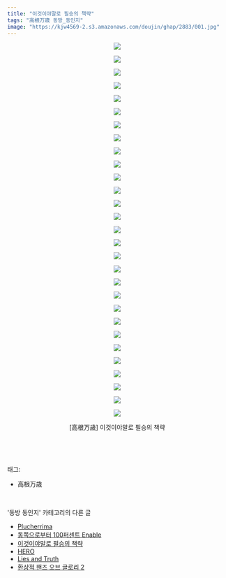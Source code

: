 ```yaml
---
title: "이것이야말로 필승의 책략"
tags: "高根万歳 동방_동인지"
image: "https://kjw4569-2.s3.amazonaws.com/doujin/ghap/2883/001.jpg"
---
```

<div class="article">
<p style="text-align: center; clear: none; float: none;"><img src="{{ site.imgserver9 }}/ghap/2883/001.jpg"/></p>
<p style="text-align: center; clear: none; float: none;"><img src="{{ site.imgserver9 }}/ghap/2883/002.jpg"/></p>
<p style="text-align: center; clear: none; float: none;"><img src="{{ site.imgserver9 }}/ghap/2883/003.jpg"/></p>
<p style="text-align: center; clear: none; float: none;"><img src="{{ site.imgserver9 }}/ghap/2883/004.jpg"/></p>
<p style="text-align: center; clear: none; float: none;"><img src="{{ site.imgserver9 }}/ghap/2883/005.jpg"/></p>
<p style="text-align: center; clear: none; float: none;"><img src="{{ site.imgserver9 }}/ghap/2883/006.jpg"/></p>
<p style="text-align: center; clear: none; float: none;"><img src="{{ site.imgserver9 }}/ghap/2883/007.jpg"/></p>
<p style="text-align: center; clear: none; float: none;"><img src="{{ site.imgserver9 }}/ghap/2883/008.jpg"/></p>
<p style="text-align: center; clear: none; float: none;"><img src="{{ site.imgserver9 }}/ghap/2883/009.jpg"/></p>
<p style="text-align: center; clear: none; float: none;"><img src="{{ site.imgserver9 }}/ghap/2883/010.jpg"/></p>
<p style="text-align: center; clear: none; float: none;"><img src="{{ site.imgserver9 }}/ghap/2883/011.jpg"/></p>
<p style="text-align: center; clear: none; float: none;"><img src="{{ site.imgserver9 }}/ghap/2883/012.jpg"/></p>
<p style="text-align: center; clear: none; float: none;"><img src="{{ site.imgserver9 }}/ghap/2883/013.jpg"/></p>
<p style="text-align: center; clear: none; float: none;"><img src="{{ site.imgserver9 }}/ghap/2883/014.jpg"/></p>
<p style="text-align: center; clear: none; float: none;"><img src="{{ site.imgserver9 }}/ghap/2883/015.jpg"/></p>
<p style="text-align: center; clear: none; float: none;"><img src="{{ site.imgserver9 }}/ghap/2883/016.jpg"/></p>
<p style="text-align: center; clear: none; float: none;"><img src="{{ site.imgserver9 }}/ghap/2883/017.jpg"/></p>
<p style="text-align: center; clear: none; float: none;"><img src="{{ site.imgserver9 }}/ghap/2883/018.jpg"/></p>
<p style="text-align: center; clear: none; float: none;"><img src="{{ site.imgserver9 }}/ghap/2883/019.jpg"/></p>
<p style="text-align: center; clear: none; float: none;"><img src="{{ site.imgserver9 }}/ghap/2883/020.jpg"/></p>
<p style="text-align: center; clear: none; float: none;"><img src="{{ site.imgserver9 }}/ghap/2883/021.jpg"/></p>
<p style="text-align: center; clear: none; float: none;"><img src="{{ site.imgserver9 }}/ghap/2883/022.jpg"/></p>
<p style="text-align: center; clear: none; float: none;"><img src="{{ site.imgserver9 }}/ghap/2883/023.jpg"/></p>
<p style="text-align: center; clear: none; float: none;"><img src="{{ site.imgserver9 }}/ghap/2883/024.jpg"/></p>
<p style="text-align: center; clear: none; float: none;"><img src="{{ site.imgserver9 }}/ghap/2883/025.jpg"/></p>
<p style="text-align: center; clear: none; float: none;"><img src="{{ site.imgserver9 }}/ghap/2883/026.jpg"/></p>
<p style="text-align: center; clear: none; float: none;"><img src="{{ site.imgserver9 }}/ghap/2883/027.jpg"/></p>
<p style="text-align: center; clear: none; float: none;"><img src="{{ site.imgserver9 }}/ghap/2883/028.jpg"/></p>
<p style="text-align: center; clear: none; float: none;"><img src="{{ site.imgserver9 }}/ghap/2883/029.jpg"/></p>
<p style="text-align: center; clear: none; float: none;">[高根万歳] 이것이야말로 필승의 책략</p>
<p><br/></p>
</div><br/>
<div class="tagTrail">
<p>태그: </p>
<ul>
<li>高根万歳</li>
</ul>
</div><br/>
<div class="another">
<p>'동방 동인지' 카테고리의 다른 글</p>
<ul>
<li><a href="/ghap_2885">Plucherrima</a></li>
<li><a href="/ghap_2884">동쪽으로부터 100퍼센트 Enable</a></li>
<li><a href="/ghap_2883">이것이야말로 필승의 책략</a></li>
<li><a href="/ghap_2882">HERO</a></li>
<li><a href="/ghap_2881">Lies and Truth</a></li>
<li><a href="/ghap_2880">환상적 핸즈 오브 글로리 2</a></li>
</ul>
</div><br/>
<div class="cb_module cb_fluid">
<div class="cb_wrt cb_profile">
</div><!-- commentList close -->
</div><br/>
